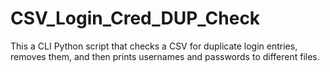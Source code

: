 # CSV_Login_Cred_DUP_Check
This a CLI Python script that checks a CSV for duplicate login entries, removes them, and then prints usernames and passwords to different files.
